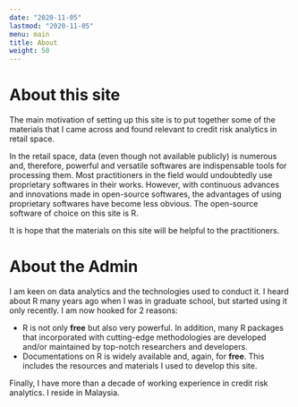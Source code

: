 ```yaml
---
date: "2020-11-05"
lastmod: "2020-11-05"
menu: main
title: About
weight: 50
---
```


# About this site
The main motivation of setting up this site is to put together some of the materials that I came across and found relevant to credit risk analytics in retail space. 

In the retail space, data (even though not available publicly) is numerous and, therefore, powerful and versatile softwares are indispensable tools for processing them. Most practitioners in the field would undoubtedly use proprietary softwares in their works.  However, with continuous advances and innovations made in open-source softwares, the advantages of using proprietary softwares have become less obvious. The open-source software of choice on this site is R.   

It is hope that the materials on this site will be helpful to the practitioners.

# About the Admin
I am keen on data analytics and the technologies used to conduct it. I heard about R many years ago when I was in graduate school, but started using it only recently. I am now hooked for 2 reasons:
* R is not only **free** but also very powerful. In addition, many R packages that incorporated with cutting-edge methodologies are developed and/or maintained by top-notch researchers and developers. 
* Documentations on R is widely available and, again, for **free**. This includes the resources and materials I used to develop this site.  

Finally, I have more than a decade of working experience in credit risk analytics.  I reside in Malaysia.  



